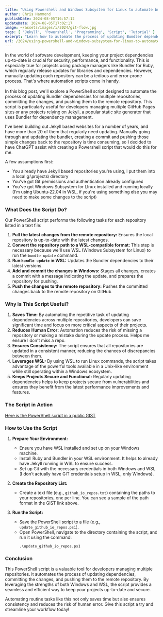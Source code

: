 ```yaml
---
title: "Using Powershell and Windows Subsystem for Linux to automate bundle updates for your Jekyll website for security"
author: Chris Hammond
publishDate: 2024-08-05T16:57:12
updateDate: 2024-08-05T17:02:17
image: ~/assets/images/i/2024/git-flow.jpg
tags: [ 'Jekyll', 'Powershell', 'Programming', 'Script', 'Tutorial' ]
excerpt: "Learn how to automate the process of updating Bundler dependencies for multiple repositories using a PowerShell script. Save time, reduce errors, and keep your projects secure and functional."
url: /2024/using-powershell-and-windows-subsystem-for-linux-to-automate-bundle-updates-for-your-jekyll-website-for-security  # Use the generated URL with year
---
```

<p>In the world of software development, keeping your project dependencies up-to-date is crucial for security, performance, and functionality. This is especially true for projects using package managers like Bundler for Ruby, which regularly release updates for libraries and dependencies. However, manually updating each repository can be a tedious and error-prone process. That&#39;s where automation scripts come in handy.<br /> <br /> In this blog post, we&#39;ll explore a PowerShell script designed to automate the process of updating Bundler dependencies for multiple repositories, committing the changes, and pushing them to the remote repository. This script is particularly useful for developers managing multiple GitHub Pages sites or any projects relying on Jekyll, a popular static site generator that uses Bundler for dependency management.</p>  <p>I&#39;ve been building out Jekyll based websites for a number of years, and have more than 20 of them that regularly need updating. Manually going through and updating the bundler, creating a commit and pushing those simple changes back to the repository is time consuming, so I decided to have ChatGPT assist with creating a Powershell script that would do this for me.</p>  <p>A few assumptions first:</p>  <ul>  <li>You already have Jekyll based repositories you&#39;re using, I put them into a local g:\projects\ directory</li>  <li>You&#39;ve got Git permissions and authentication already configured</li>  <li>You&#39;ve got Windows Subsystem for LInux installed and running locally (I&#39;m using Ubuntu-22.04 in WSL, if you&#39;re using something else you may need to make some changes to the script)</li> </ul>  <h3>What Does the Script Do?</h3>  <p>Our PowerShell script performs the following tasks for each repository listed in a text file:</p>  <ol>  <li><strong>Pull the latest changes from the remote repository:</strong> Ensures the local repository is up-to-date with the latest changes.</li>  <li><strong>Convert the repository path to a WSL-compatible format:</strong> This step is necessary because we&#39;ll use WSL (Windows Subsystem for Linux) to run the <code>bundle update</code> command.</li>  <li><strong>Run <code>bundle update</code> in WSL:</strong> Updates the Bundler dependencies to their latest versions.</li>  <li><strong>Add and commit the changes in Windows:</strong> Stages all changes, creates a commit with a message indicating the update, and prepares the repository for pushing.</li>  <li><strong>Push the changes to the remote repository:</strong> Pushes the committed changes back to the remote repository on GitHub.</li> </ol>  <h3>Why Is This Script Useful?</h3>  <ol>  <li><strong>Saves Time:</strong> By automating the repetitive task of updating dependencies across multiple repositories, developers can save significant time and focus on more critical aspects of their projects.</li>  <li><strong>Reduces Human Error:</strong> Automation reduces the risk of missing a repository or making a mistake during the update process. Helps me ensure I don&#39;t miss a repo.</li>  <li><strong>Ensures Consistency:</strong> The script ensures that all repositories are updated in a consistent manner, reducing the chances of discrepancies between them.</li>  <li><strong>Leverages WSL:</strong> By using WSL to run Linux commands, the script takes advantage of the powerful tools available in a Unix-like environment while still operating within a Windows ecosystem.</li>  <li><strong>Keeps Projects Secure and Functional:</strong> Regularly updating dependencies helps to keep projects secure from vulnerabilities and ensures they benefit from the latest performance improvements and features.</li> </ol>  <h3>The Script in Action</h3>  <p><a href="https://gist.github.com/ChrisHammond/fa4d181921f80b826da56ad61cb664bb">Here is the PowerShell script in a public GIST</a></p>  <h3>How to Use the Script</h3>  <ol>  <li>  <p><strong>Prepare Your Environment:</strong></p>   <ul>   <li>Ensure you have WSL installed and set up on your Windows machine.</li>   <li>Install Ruby and Bundler in your WSL environment. It helps to already have Jekyll running in WSL to ensure success.</li>   <li>Set up Git with the necessary credentials in both Windows and WSL (I don&#39;t actually have GIT credentials setup in WSL, only Windows).</li>  </ul>  </li>  <li>  <p><strong>Create the Repository List:</strong></p>   <ul>   <li>Create a text file (e.g., <code>github_io_repos.txt</code>) containing the paths to your repositories, one per line. You can see a sample of the path format in the GIST link above.</li>  </ul>  </li>  <li>  <p><strong>Run the Script:</strong></p>   <ul>   <li>Save the PowerShell script to a file (e.g., <code>update_github_io_repos.ps1</code>).</li>   <li>Open PowerShell, navigate to the directory containing the script, and run it using the command:   <p><code>.\update_github_io_repos.ps1 </code></p>   </li>  </ul>  </li> </ol>  <h3>Conclusion</h3>  <p>This PowerShell script is a valuable tool for developers managing multiple repositories. It automates the process of updating dependencies, committing the changes, and pushing them to the remote repository. By leveraging the strengths of both Windows and WSL, the script provides a seamless and efficient way to keep your projects up-to-date and secure.</p>  <p>Automating routine tasks like this not only saves time but also ensures consistency and reduces the risk of human error. Give this script a try and streamline your workflow today!</p> 


